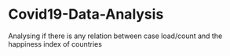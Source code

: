 # Covid19-Data-Analysis
Analysing if there is any relation between case load/count and the happiness index of countries
